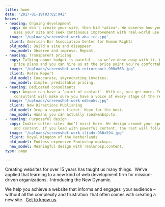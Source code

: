 ```yaml
---
title: home
date: '2017-01-19T03:02:04Z'
boxes:
- heading: Ongoing development
  copy: We don’t create your site, then bid *adieu*. We observe how your audience
    uses your site and seek continuous improvement with real-world use.
  image: "/uploads/screenshot-work-aba_icc.jpg"
  client: American Bar Association Center for Human Rights
  old_model: Build a site and disappear.
  new_model: Observe and improve. Repeat.
- heading: Transparent pricing
  copy: Talking about budget is painful – so we’ve done away with it. We publish our
    price plans and you can hire us at the price point you’re comfortable with.
  image: "/uploads/screenshot-work-retroreport-900x563.jpg"
  client: Retro Report
  old_model: Inaccurate, skyrocketing invoices.
  new_model: Simple, predictable pricing.
- heading: Dedicated consultants
  copy: Anyone can have a ‘point of contact’. With us, you get more. Your dedicated
    consultant will make sure you have a voice at every stage of the relationship.
  image: "/uploads/screenshot-work-ndbooks.jpg"
  client: New Directions Publishing
  old_model: Drop a support ticket. Hope for the best.
  new_model: Humans you can actually speak&nbsp;to.
- heading: Purposeful design
  copy: Cookie-cutter sites don’t exist here. We design around your specific needs
    and content. If you lead with powerful content, the rest will follow.
  image: "/uploads/screenshot-work-iliadx-950x594.jpg"
  client: Royal Kingdom of the Netherlands
  old_model: Endless expensive Photoshop mockups.
  new_model: Meaningful design with real&nbsp;content.
type: page

---
```

Creating websites for over 15 years has taught us many things.  We’ve applied that learning to a new kind of web development firm for mission-driven organizations.  Introducing the New Dynamic.

We help you achieve a website that informs and engages  your audience – without all the complexity and frustration  that often comes with creating a new site.  [Get to know us](/contact/).